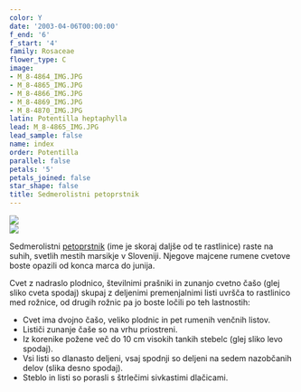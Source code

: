 ```yaml
---
color: Y
date: '2003-04-06T00:00:00'
f_end: '6'
f_start: '4'
family: Rosaceae
flower_type: C
image:
- M_8-4864_IMG.JPG
- M_8-4865_IMG.JPG
- M_8-4866_IMG.JPG
- M_8-4869_IMG.JPG
- M_8-4870_IMG.JPG
latin: Potentilla heptaphylla
lead: M_8-4865_IMG.JPG
lead_sample: false
name: index
order: Potentilla
parallel: false
petals: '5'
petals_joined: false
star_shape: false
title: Sedmerolistni petoprstnik
---
```

<div>

![](http://www.zaplana.net/flowers/Rosaceae/PotentillaHeptaphylla(SedmerolistniPetoprstnik)/%s/M_8-4864_IMG.JPG)\
![](http://www.zaplana.net/flowers/Rosaceae/PotentillaHeptaphylla(SedmerolistniPetoprstnik)/%s/M_8-4865_IMG.JPG)

</div>

Sedmerolistni [petoprstnik](../l_potentilla.htm) (ime je skoraj daljše od te rastlinice) raste na suhih, svetlih mestih marsikje v Sloveniji. Njegove majcene rumene cvetove boste opazili od konca marca do junija.

Cvet z nadraslo plodnico, številnimi prašniki in zunanjo cvetno čašo (glej sliko cveta spodaj) skupaj z deljenimi premenjalnimi listi uvršča to rastlinico med rožnice, od drugih rožnic pa jo boste ločili po teh lastnostih:

-   Cvet ima dvojno čašo, veliko plodnic in pet rumenih venčnih listov.
-   Lističi zunanje čaše so na vrhu priostreni.
-   Iz korenike požene več do 10 cm visokih tankih stebelc (glej sliko levo spodaj).
-   Vsi listi so dlanasto deljeni, vsaj spodnji so deljeni na sedem nazobčanih delov (slika desno spodaj).
-   Steblo in listi so porasli s štrlečimi sivkastimi dlačicami.
